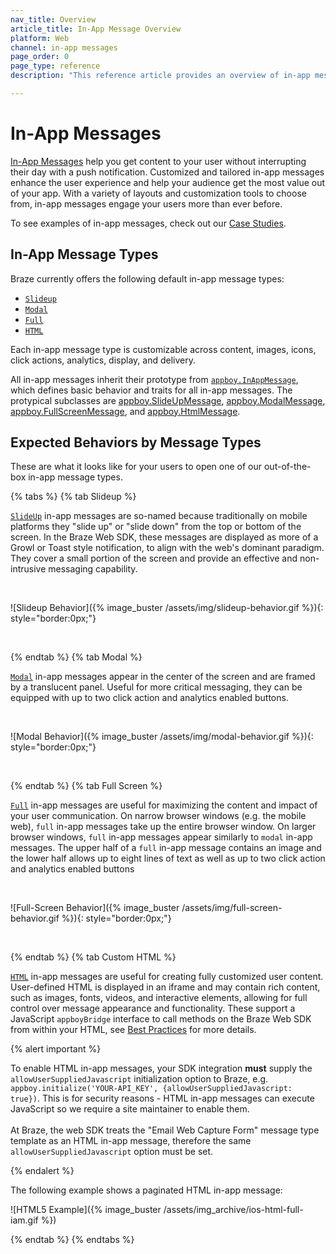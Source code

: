 ```yaml
---
nav_title: Overview
article_title: In-App Message Overview
platform: Web
channel: in-app messages
page_order: 0
page_type: reference
description: "This reference article provides an overview of in-app messages, including best practices, and use cases."

---
```


# In-App Messages

[In-App Messages]({{site.baseurl}}/user_guide/message_building_by_channel/in-app_messages/) help you get content to your user without interrupting their day with a push notification. Customized and tailored in-app messages enhance the user experience and help your audience get the most value out of your app. With a variety of layouts and customization tools to choose from, in-app messages engage your users more than ever before.

To see examples of in-app messages, check out our [Case Studies][53].

## In-App Message Types

Braze currently offers the following default in-app message types: 

- [`Slideup`][13]
- [`Modal`][17]
- [`Full`][41]
- [`HTML`][42]

Each in-app message type is customizable across content, images, icons, click actions, analytics, display, and delivery.

All in-app messages inherit their prototype from [`appboy.InAppMessage`][2], which defines basic behavior and traits for all in-app messages. The protypical subclasses are [appboy.SlideUpMessage][3], [appboy.ModalMessage][6], [appboy.FullScreenMessage][7], and [appboy.HtmlMessage][12].

## Expected Behaviors by Message Types

These are what it looks like for your users to open one of our out-of-the-box in-app message types.

{% tabs %}
  {% tab Slideup %}

  [`SlideUp`](https://js.appboycdn.com/web-sdk/latest/doc/ab.SlideUpMessage.html) in-app messages are so-named because traditionally on mobile platforms they "slide up" or "slide down" from the top or bottom of the screen. In the Braze Web SDK, these messages are displayed as more of a Growl or Toast style notification, to align with the web's dominant paradigm. They cover a small portion of the screen and provide an effective and non-intrusive messaging capability.

  <br>

  ![Slideup Behavior]({% image_buster /assets/img/slideup-behavior.gif %}){: style="border:0px;"}

  <br>

{% endtab %}
{% tab Modal %}

[`Modal`](https://js.appboycdn.com/web-sdk/latest/doc/ab.ModalMessage.html) in-app messages appear in the center of the screen and are framed by a translucent panel. Useful for more critical messaging, they can be equipped with up to two click action and analytics enabled buttons.

  <br>

  ![Modal Behavior]({% image_buster /assets/img/modal-behavior.gif %}){: style="border:0px;"}

  <br>

{% endtab %}
{% tab Full Screen %}

[`Full`](https://js.appboycdn.com/web-sdk/latest/doc/ab.FullScreenMessage.html) in-app messages are useful for maximizing the content and impact of your user communication. On narrow browser windows (e.g. the mobile web), `full` in-app messages take up the entire browser window. On larger browser windows, `full` in-app messages appear similarly to `modal` in-app messages. The upper half of a `full` in-app message contains an image and the lower half allows up to eight lines of text as well as up to two click action and analytics enabled buttons

<br>

![Full-Screen Behavior]({% image_buster /assets/img/full-screen-behavior.gif %}){: style="border:0px;"}

<br>

{% endtab %}
{% tab Custom HTML %}

[`HTML`](https://js.appboycdn.com/web-sdk/latest/doc/ab.HtmlMessage.html) in-app messages are useful for creating fully customized user content. User-defined HTML is displayed in an iframe and may contain rich content, such as images, fonts, videos, and interactive elements, allowing for full control over message appearance and functionality. These support a JavaScript `appboyBridge` interface to call methods on the Braze Web SDK from within your HTML, see [Best Practices]({{site.baseurl}}/user_guide/message_building_by_channel/in-app_messages/best_practices/) for more details.

{% alert important %}

To enable HTML in-app messages, your SDK integration __must__ supply the `allowUserSuppliedJavascript` initialization option to Braze, e.g. `appboy.initialize('YOUR-API_KEY', {allowUserSuppliedJavascript: true})`. This is for security reasons - HTML in-app messages can execute JavaScript so we require a site maintainer to enable them.
<br> <br>
At Braze, the web SDK treats the "Email Web Capture Form" message type template as an HTML in-app message, therefore the same `allowUserSuppliedJavascript` option must be set.

{% endalert %}

The following example shows a paginated HTML in-app message:

![HTML5 Example]({% image_buster /assets/img_archive/ios-html-full-iam.gif %})

{% endtab %}
{% endtabs %}

[2]: https://js.appboycdn.com/web-sdk/latest/doc/ab.InAppMessage.html
[3]: https://js.appboycdn.com/web-sdk/latest/doc/ab.SlideUpMessage.html
[6]: https://js.appboycdn.com/web-sdk/latest/doc/ab.ModalMessage.html
[7]: https://js.appboycdn.com/web-sdk/latest/doc/ab.FullScreenMessage.html
[12]: https://js.appboycdn.com/web-sdk/latest/doc/ab.HtmlMessage.html
[13]: {{site.baseurl}}/developer_guide/platform_integration_guides/web/in_app_messaging/#slideup-in-app-messages
[17]: {{site.baseurl}}/developer_guide/platform_integration_guides/web/in_app_messaging/#modal-in-app-messages
[41]: {{site.baseurl}}/developer_guide/platform_integration_guides/web/in_app_messaging/#full-in-app-messages
[42]: {{site.baseurl}}/developer_guide/platform_integration_guides/web/in_app_messaging/#html-in-app-messages
[53]: https://www.braze.com/customers